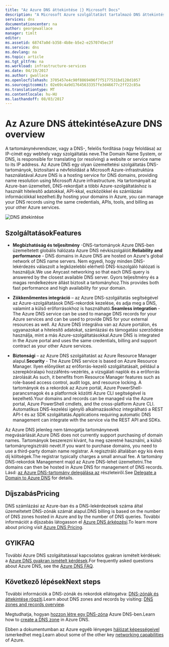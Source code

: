 ```yaml
---
title: "Az Azure DNS áttekintése |} Microsoft Docs"
description: "A Microsoft Azure szolgáltatást tartalmazó DNS áttekintése. A Microsoft Azure-tartomány üzemeltetésére."
services: dns
documentationcenter: na
author: georgewallace
manager: timlt
editor: 
ms.assetid: 68747a0d-b358-4b8e-b5e2-e2570745ec3f
ms.service: dns
ms.devlang: na
ms.topic: article
ms.tgt_pltfrm: na
ms.workload: infrastructure-services
ms.date: 04/19/2017
ms.author: gwallace
ms.openlocfilehash: 3705457e4c90f8869496f7f5177531bd128d1057
ms.sourcegitcommit: 02e69c4a9d17645633357fe3d46677c2ff22c85a
ms.translationtype: MT
ms.contentlocale: hu-HU
ms.lasthandoff: 08/03/2017
---
```

# <a name="azure-dns-overview"></a><span data-ttu-id="31701-104">Az Azure DNS áttekintése</span><span class="sxs-lookup"><span data-stu-id="31701-104">Azure DNS overview</span></span>

<span data-ttu-id="31701-105">A tartománynévrendszer, vagy a DNS-, felelős fordítása (vagy feloldása) az IP-címét egy webhely vagy szolgáltatás neve.</span><span class="sxs-lookup"><span data-stu-id="31701-105">The Domain Name System, or DNS, is responsible for translating (or resolving) a website or service name to its IP address.</span></span> <span data-ttu-id="31701-106">Az Azure DNS egy olyan üzemeltetési szolgáltatás DNS-tartományok, biztosítani a névfeloldást a Microsoft Azure-infrastruktúra használatával.</span><span class="sxs-lookup"><span data-stu-id="31701-106">Azure DNS is a hosting service for DNS domains, providing name resolution using Microsoft Azure infrastructure.</span></span> <span data-ttu-id="31701-107">Ha tartományait az Azure-ban üzemelteti, DNS-rekordjait a többi Azure-szolgáltatáshoz is használt hitelesítő adatokkal, API-kkal, eszközökkel és számlázási információkkal kezelheti.</span><span class="sxs-lookup"><span data-stu-id="31701-107">By hosting your domains in Azure, you can manage your DNS records using the same credentials, APIs, tools, and billing as your other Azure services.</span></span>

![DNS áttekintése](./media/dns-overview/scenario.png)

## <a name="features"></a><span data-ttu-id="31701-109">Szolgáltatások</span><span class="sxs-lookup"><span data-stu-id="31701-109">Features</span></span>

* <span data-ttu-id="31701-110">**Megbízhatóság és teljesítmény** -DNS-tartományok Azure DNS-ben üzemeltetett globális hálózata Azure DNS névkiszolgálóit.</span><span class="sxs-lookup"><span data-stu-id="31701-110">**Reliability and performance** - DNS domains in Azure DNS are hosted on Azure's global network of DNS name servers.</span></span> <span data-ttu-id="31701-111">Nem egyedi, hogy minden DNS-lekérdezés válaszolt a legközelebbi elérhető DNS-kiszolgáló hálózati is használjuk.</span><span class="sxs-lookup"><span data-stu-id="31701-111">We use Anycast networking so that each DNS query is answered by the closest available DNS server.</span></span> <span data-ttu-id="31701-112">Gyors teljesítmény és a magas rendelkezésre állást biztosít a tartományhoz.</span><span class="sxs-lookup"><span data-stu-id="31701-112">This provides both fast performance and high availability for your domain.</span></span>

* <span data-ttu-id="31701-113">**Zökkenőmentes integráció** – az Azure DNS-szolgáltatás segítségével az Azure-szolgáltatások DNS-rekordok kezelése, és adja meg a DNS, valamint a külső erőforrásokhoz is használható.</span><span class="sxs-lookup"><span data-stu-id="31701-113">**Seamless integration** - The Azure DNS service can be used to manage DNS records for your Azure services and can be used to provide DNS for your external resources as well.</span></span> <span data-ttu-id="31701-114">Az Azure DNS integrálva van az Azure portálon, és ugyanazokat a hitelesítő adatokat, számlázási és támogatási szerződése használja, mint a más Azure-szolgáltatásokkal.</span><span class="sxs-lookup"><span data-stu-id="31701-114">Azure DNS is integrated in the Azure portal and uses the same credentials, billing and support contract as your other Azure services.</span></span>

* <span data-ttu-id="31701-115">**Biztonsági** – az Azure DNS szolgáltatást az Azure Resource Manager alapul.</span><span class="sxs-lookup"><span data-stu-id="31701-115">**Security** - The Azure DNS service is based on Azure Resource Manager.</span></span> <span data-ttu-id="31701-116">Ilyen előnyöket az erőforrás-kezelő szolgáltatásait, például a szerepköralapú hozzáférés-vezérlés, a vizsgálati naplók és a erőforrás zárolását.</span><span class="sxs-lookup"><span data-stu-id="31701-116">As such, it benefits from Resource Manager features such as role-based access control, audit logs, and resource locking.</span></span> <span data-ttu-id="31701-117">A tartományok és a rekordok az Azure portál, Azure PowerShell-parancsmagok és a platformok közötti Azure CLI segítségével is kezelhető.</span><span class="sxs-lookup"><span data-stu-id="31701-117">Your domains and records can be managed via the Azure portal, Azure PowerShell cmdlets, and the cross-platform Azure CLI.</span></span> <span data-ttu-id="31701-118">Automatikus DNS-kezelési igénylő alkalmazásokhoz integrálható a REST API-t és az SDK szolgáltatás.</span><span class="sxs-lookup"><span data-stu-id="31701-118">Applications requiring automatic DNS management can integrate with the service via the REST API and SDKs.</span></span>

<span data-ttu-id="31701-119">Az Azure DNS jelenleg nem támogatja tartománynevek megvásárlását.</span><span class="sxs-lookup"><span data-stu-id="31701-119">Azure DNS does not currently support purchasing of domain names.</span></span> <span data-ttu-id="31701-120">Tartományok beszerezni kívánt, ha meg szeretné használni, a külső tartományregisztráló nevét.</span><span class="sxs-lookup"><span data-stu-id="31701-120">If you want to purchase domains, you need to use a third-party domain name registrar.</span></span> <span data-ttu-id="31701-121">A regisztráló általában egy kis éves díj költségek.</span><span class="sxs-lookup"><span data-stu-id="31701-121">The registrar typically charges a small annual fee.</span></span> <span data-ttu-id="31701-122">A tartomány DNS-rekordok Management majd az Azure DNS-lehet üzemeltetni.</span><span class="sxs-lookup"><span data-stu-id="31701-122">The domains can then be hosted in Azure DNS for management of DNS records.</span></span> <span data-ttu-id="31701-123">Lásd: [az Azure DNS-tartomány delegálása az](dns-domain-delegation.md) részleteiről.</span><span class="sxs-lookup"><span data-stu-id="31701-123">See [Delegate a Domain to Azure DNS](dns-domain-delegation.md) for details.</span></span>

## <a name="pricing"></a><span data-ttu-id="31701-124">Díjszabás</span><span class="sxs-lookup"><span data-stu-id="31701-124">Pricing</span></span>

<span data-ttu-id="31701-125">DNS számlázási az Azure-ban és a DNS-lekérdezések száma által üzemeltetett DNS-zónák számát alapul.</span><span class="sxs-lookup"><span data-stu-id="31701-125">DNS billing is based on the number of DNS zones hosted in Azure and by the number of DNS queries.</span></span> <span data-ttu-id="31701-126">További információt a díjszabás látogasson el [Azure DNS árképzési](https://azure.microsoft.com/pricing/details/dns/).</span><span class="sxs-lookup"><span data-stu-id="31701-126">To learn more about pricing visit [Azure DNS Pricing](https://azure.microsoft.com/pricing/details/dns/).</span></span>

## <a name="faq"></a><span data-ttu-id="31701-127">GYIK</span><span class="sxs-lookup"><span data-stu-id="31701-127">FAQ</span></span>

<span data-ttu-id="31701-128">További Azure DNS szolgáltatással kapcsolatos gyakran ismételt kérdések: a [Azure DNS gyakran ismételt kérdések](dns-faq.md).</span><span class="sxs-lookup"><span data-stu-id="31701-128">For frequently asked questions about Azure DNS, see the [Azure DNS FAQ](dns-faq.md).</span></span>

## <a name="next-steps"></a><span data-ttu-id="31701-129">Következő lépések</span><span class="sxs-lookup"><span data-stu-id="31701-129">Next steps</span></span>

<span data-ttu-id="31701-130">További információk a DNS-zónák és rekordok ellátogatva: [DNS-zónák és áttekintése rögzíti](dns-zones-records.md).</span><span class="sxs-lookup"><span data-stu-id="31701-130">Learn about DNS zones and records by visiting: [DNS zones and records overview](dns-zones-records.md).</span></span>

<span data-ttu-id="31701-131">Megtudhatja, hogyan [hozzon létre egy DNS-zóna](./dns-getstarted-create-dnszone-portal.md) Azure DNS-ben.</span><span class="sxs-lookup"><span data-stu-id="31701-131">Learn how to [create a DNS zone](./dns-getstarted-create-dnszone-portal.md) in Azure DNS.</span></span>

<span data-ttu-id="31701-132">Ebben a dokumentumban az Azure egyéb lényeges [hálózat képességeivel](../networking/networking-overview.md) ismerkedhet meg.</span><span class="sxs-lookup"><span data-stu-id="31701-132">Learn about some of the other key [networking capabilities](../networking/networking-overview.md) of Azure.</span></span>

